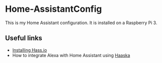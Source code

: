 # Home-AssistantConfig
This is my Home Assistant configuration. It is installed on a Raspberry Pi 3.

## Useful links

* [Installing Hass.io](https://www.home-assistant.io/hassio/installation/)
* How to integrate Alexa with Home Assistant using [Haaska](http://collingwood.me.uk/blog/index.php/hass-io-and-alexa/)
